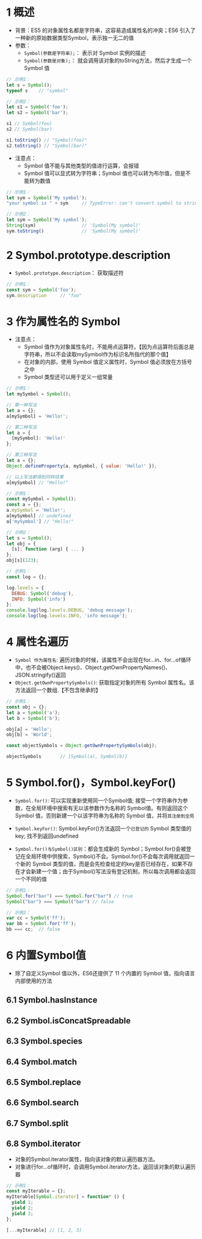 # 1 概述
+ 背景：ES5 的对象属性名都是字符串，这容易造成属性名的冲突；ES6 引入了一种新的原始数据类型Symbol，表示独一无二的值
+ 参数：
    - `Symbol(参数是字符串);`： 表示对 Symbol 实例的描述
    - `Symbol(参数是对象);`： 就会调用该对象的toString方法，然后才生成一个 Symbol 值
```js
// 示例1：
let s = Symbol();
typeof s    // "symbol"

// 示例2：
let s1 = Symbol('foo');
let s2 = Symbol('bar');

s1 // Symbol(foo)
s2 // Symbol(bar)

s1.toString() // "Symbol(foo)"
s2.toString() // "Symbol(bar)"
```
+ 注意点：
    - Symbol 值不能与其他类型的值进行运算，会报错
    - Symbol 值可以显式转为字符串；Symbol 值也可以转为布尔值，但是不能转为数值
```js
// 示例1：
let sym = Symbol('My symbol');
"your symbol is " + sym     // TypeError: can't convert symbol to string

// 示例2：
let sym = Symbol('My symbol');
String(sym)                 // 'Symbol(My symbol)'
sym.toString()              // 'Symbol(My symbol)'
```
# 2 Symbol.prototype.description
+ `Symbol.prototype.description`： 获取描述符
```js
// 示例1：
const sym = Symbol('foo');
sym.description     // "foo"
```

# 3 作为属性名的 Symbol
+ 注意点：
    - Symbol 值作为对象属性名时，不能用点运算符。【因为点运算符后面总是字符串，所以不会读取mySymbol作为标识名所指代的那个值】
    - 在对象的内部，使用 Symbol 值定义属性时，Symbol 值必须放在方括号之中
    - Symbol 类型还可以用于定义一组常量
```js
// 示例1：
let mySymbol = Symbol();

// 第一种写法
let a = {};
a[mySymbol] = 'Hello!';

// 第二种写法
let a = {
  [mySymbol]: 'Hello!'
};

// 第三种写法
let a = {};
Object.defineProperty(a, mySymbol, { value: 'Hello!' });

// 以上写法都得到同样结果
a[mySymbol] // "Hello!"
```
```js
// 示例1：
const mySymbol = Symbol();
const a = {};
a.mySymbol = 'Hello!';
a[mySymbol] // undefined
a['mySymbol'] // "Hello!"

// 示例2：
let s = Symbol();
let obj = {
  [s]: function (arg) { ... }
};
obj[s](123);
```
```js
// 示例1：
const log = {};

log.levels = {
  DEBUG: Symbol('debug'),
  INFO: Symbol('info')
};
console.log(log.levels.DEBUG, 'debug message');
console.log(log.levels.INFO, 'info message');
```

# 4 属性名遍历
+ `Symbol 作为属性名`: 遍历对象的时候，该属性不会出现在for...in、for...of循环中，也不会被Object.keys()、Object.getOwnPropertyNames()、JSON.stringify()返回
+ `Object.getOwnPropertySymbols()`: 获取指定对象的所有 Symbol 属性名。该方法返回一个数组.【不包含继承的】
```js
// 示例1：
const obj = {};
let a = Symbol('a');
let b = Symbol('b');

obj[a] = 'Hello';
obj[b] = 'World';

const objectSymbols = Object.getOwnPropertySymbols(obj);

objectSymbols       // [Symbol(a), Symbol(b)]
```

# 5 Symbol.for()，Symbol.keyFor()
+ `Symbol.for()`: 可以实现重新使用同一个Symbol值; 接受一个字符串作为参数，在全局环境中搜索有无以该参数作为名称的 Symbol值。有则返回这个 Symbol 值，否则新建一个以该字符串为名称的 Symbol 值，并将`其注册到全局`
+ `Symbol.keyFor()`: Symbol.keyFor()方法返回一个`已登记的` Symbol 类型值的key; 找不到返回undefined

+ `Symbol.for()与Symbol()区别`：都会生成新的 Symbol；Symbol.for()会被登记在全局环境中供搜索，Symbol()不会。Symbol.for()不会每次调用就返回一个新的 Symbol 类型的值，而是会先检查给定的key是否已经存在，如果不存在才会新建一个值；由于Symbol()写法没有登记机制，所以每次调用都会返回一个不同的值
```js
// 示例1：
Symbol.for("bar") === Symbol.for("bar") // true
Symbol("bar") === Symbol("bar") // false

// 示例2：
var cc = Symbol('ff');
var bb = Symbol.for('ff');
bb === cc;  // false
```
# 6 内置Symbol值
+ 除了自定义Symbol 值以外，ES6还提供了 11 个内置的 Symbol 值，指向语言内部使用的方法
## 6.1 Symbol.hasInstance
## 6.2 Symbol.isConcatSpreadable
## 6.3 Symbol.species

## 6.4 Symbol.match

## 6.5 Symbol.replace

## 6.6 Symbol.search

## 6.7 Symbol.split

## 6.8 Symbol.iterator
+ 对象的Symbol.iterator属性，指向该对象的默认遍历器方法。
+ 对象进行for...of循环时，会调用Symbol.iterator方法，返回该对象的默认遍历器
```js
// 示例1：
const myIterable = {};
myIterable[Symbol.iterator] = function* () {
  yield 1;
  yield 2;
  yield 3;
};

[...myIterable] // [1, 2, 3]
```